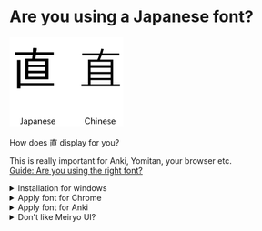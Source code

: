 Are you using a Japanese font? 
===

<img src="images/JPvsCH_font.png" alt="Your Image" width="200"/>


How does 直 display for you?

This is really important for Anki, Yomitan, your browser etc. <br>
[Guide: Are you using the right font?](https://learnjapanese.moe/guide/#are-you-using-the-right-font)

<details>
<summary>Installation for windows</summary>

- Press `WinKey`
- search `Power Shell`
- right click `open as administrator`
- enter: `
Get-WindowsCapability -Online -Name Language.Fonts.Jpan~~~und-JPAN* | Add-WindowsCapability -Online
`
</details>
<details>
<summary>Apply font for Chrome</summary>

- open Chrome
- open the menue `⋮`
- Setting
- Appearance
- Customize fonts

Select the following fonts:
- Standard font: `Meiryo UI`  
- Serif font: `Yu Mincho `
- Sans-serif font: `Meiryo`  
- Monospace: `MS Gothic`

[source](https://learnjapanese.moe/font/)
</details>
<details>
<summary>Apply font for Anki</summary>

#### Reviewing
Check if `直` gets diplayed correctly on the cards while reviewing:
- Click on browse
- Select / create a creade with `直`

If it gets not diplayed correctly, the font is installt incorrectly or not detected. <br>
Please ask for help or see: [TheMoeWay Font Anki](https://learnjapanese.moe/font/#anki). <br>
Maybe you need to force it.

#### Edit fields 
Check if `直` gets diplayed correctly on the edit fields in the note type.
If not, you can change the font for every edit field. <br>
This is not really nessesary but still good to see the kanji displayed correctly on the edit fields. 
- click on `Fields` 
- select a field, where japanese text is supposed to be displayed
- change `Editing Font` to a japanese font:
- e.g. `Noto Sans JP`

</details>
<details>
<summary>Don't like Meiryo UI?</summary>

#### Noto Sans JP

If you like you can use the [Noto Sans](https://fonts.google.com/noto/specimen/Noto+Sans+JP) font.

</details>